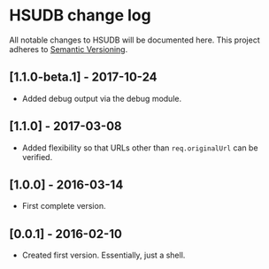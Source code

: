 
# HSUDB change log

All notable changes to HSUDB will be documented here. This project adheres to [Semantic Versioning](http://semver.org/).

## [1.1.0-beta.1] - 2017-10-24

- Added debug output via the debug module.

## [1.1.0] - 2017-03-08

- Added flexibility so that URLs other than `req.originalUrl` can be verified.

## [1.0.0] - 2016-03-14

- First complete version.

## [0.0.1] - 2016-02-10

- Created first version. Essentially, just a shell.
